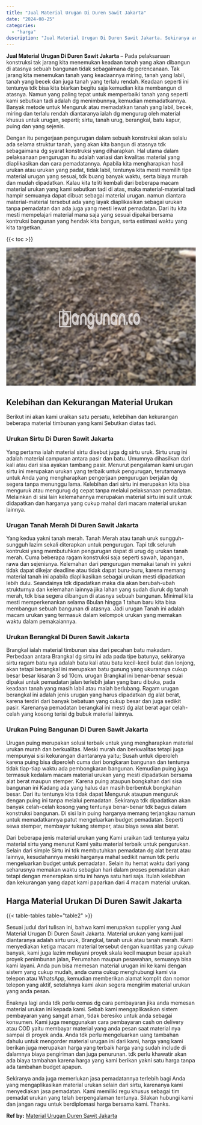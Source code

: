 ```yaml
---
title: "Jual Material Urugan Di Duren Sawit Jakarta"
date: "2024-08-25"
categories: 
  - "harga"
description: "Jual Material Urugan Di Duren Sawit Jakarta. Sekiranya anda juga memerlukan jasa pemadatannya terlebih bagi Anda yang mengaplikasikan material urukan selain..."
---
```


**Jual Material Urugan Di Duren Sawit Jakarta** – Pada pelaksanaan konstruksi tak jarang kita menemukan keadaan tanah yang akan dibangun di atasnya sebuah bangunan tidak sebagaimana dg perencanaan. Tak jarang kita menemukan tanah yang keadaannya miring, tanah yang labil, tanah yang becek dan juga tanah yang terlalu rendah. Keadaan seperti ini tentunya tdk bisa kita biarkan begitu saja kemudian kita membangun di atasnya. Namun yang paling tepat untuk memperbaiki tanah yang seperti kami sebutkan tadi adalah dg menimbunnya, kemudian memadatkannya. Banyak metode untuk Menguruk atau memadatkan tanah yang labil, becek, miring dan terlalu rendah diantaranya ialah dg mengurug oleh material khusus untuk urugan, seperti; sirtu, tanah urug, berangkal, batu kapur, puing dan yang sejenis.

Dengan itu pengerjaan pengurugan dalam sebuah konstruksi akan selalu ada selama struktur tanah, yang akan kita bangun di atasnya tdk sebagaimana dg syarat konstruksi yang diharapkan. Hal utama dalam pelaksanaan pengurugan itu adalah variasi dan kwalitas material yang diaplikasikan dan cara pemadatannya. Apabila kita mengharapkan hasil urukan atau urukan yang padat, tidak labil, tentunya kita mesti memilih tipe material urugan yang sesuai, tdk buang banyak waktu, serta biaya murah dan mudah dipadatkan. Kalau kita teliti kembali dari beberapa macam material urukan yang kami sebutkan tadi di atas, maka material-material tadi hampir semuanya dapat dibuat sebagai material urugan. namun diantara material-material tersebut ada yang layak diaplikasikan sebagai urukan tanpa pemadatan dan ada juga yang mesti lewat pemadatan. Dari itu kita mesti mempelajari material mana saja yang sesuai dipakai bersama kontruksi bangunan yang hendak kita bangun, serta estimasi waktu yang kita targetkan.

{{< toc >}}

![Jual Material Urugan Di Duren Sawit Jakarta](/images/jual-urugan-24.png)

## Kelebihan dan Kekurangan Material Urukan

Berikut ini akan kami uraikan satu persatu, kelebihan dan kekurangan beberapa material timbunan yang kami Sebutkan diatas tadi.

### Urukan Sirtu Di Duren Sawit Jakarta

Yang pertama ialah material sirtu disebut juga dg sirtu uruk. Sirtu urug ini adalah material campuran antara pasir dan batu. Umumnya dihasilkan dari kali atau dari sisa ayakan tambang pasir. Menurut pengalaman kami urugan sirtu ini merupakan urukan yang terbaik untuk pengurugan, terutamanya untuk Anda yang mengharapkan pengerjaan pengurugan berjalan dg segera tanpa menunggu lama. Kelebihan dari sirtu ini merupakan kita bisa menguruk atau mengurug dg cepat tanpa melalui pelaksanaan pemadatan. Melainkan di sisi lain kelemahannya merupakan material sirtu ini sulit untuk didapatkan dan harganya yang cukup mahal dari macam material urukan lainnya.

### Urugan Tanah Merah Di Duren Sawit Jakarta

Yang kedua yakni tanah merah. Tanah Merah atau tanah uruk sungguh-sungguh lazim sekali diterapkan untuk pengurugan. Tapi tdk seluruh kontruksi yang membutuhkan pengurugan dapat di urug dg urukan tanah merah. Cuma beberapa ragam konstruksi saja seperti sawah, lapangan, rawa dan sejenisnya. Kelemahan dari pengurugan memakai tanah ini yakni tidak dapat dikejar deadline atau tidak dapat buru-buru, karena memang material tanah ini apabila diaplikasikan sebagai urukan mesti dipadatkan lebih dulu. Seandainya tdk dipadatkan maka dia akan berubah-ubah strukturnya dan kelemahan lainnya jika lahan yang sudah diuruk dg tanah merah, tdk bisa segera dibangun di atasnya sebuah bangunan. Minimal kita mesti memperkenankan selama 6bulan hingga 1 tahun baru kita bisa membangun sebuah bangunan di atasnya. Jadi urugan Tanah ini adalah macam urukan yang termasuk dalam kelompok urukan yang memakan waktu dalam pemakaiannya.

### Urukan Berangkal Di Duren Sawit Jakarta

Brangkal ialah material timbunan sisa dari pecahan batu makadam. Perbedaan antara Brangkal dg sirtu ini ada pada tipe batunya, sekiranya sirtu ragam batu nya adalah batu kali atau batu kecil-kecil bulat dan lonjong, akan tetapi berangkal ini merupakan batu gunung yang ukurannya cukup besar besar kisaran 3 sd 10cm. urugan Brangkal ini benar-benar sesuai dipakai untuk pemadatan jalan terlebih jalan yang baru dibuka, pada keadaan tanah yang masih labil atau malah berlubang. Ragam urugan berangkal ini adalah jenis urugan yang harus dipadatkan dg alat berat, karena terdiri dari banyak bebatuan yang cukup besar dan juga sedikit pasir. Karenanya pemadatan berangkal ini mesti dg alat berat agar celah-celah yang kosong terisi dg bubuk material lainnya.

### Urukan Puing Bangunan Di Duren Sawit Jakarta

Urugan puing merupakan solusi terbaik untuk yang mengharapkan material urukan murah dan berkualitas. Meski murah dan berkwalitas tetapi juga mempunyai sisi kekurangan diantaranya yaitu; Susah untuk diperoleh karena puing bisa diperoleh cuma dari bongkaran bangunan dan tentunya tidak tiap-tiap waktu ada pembongkaran bangunan. Kemudian puing juga termasuk kedalam macam material urukan yang mesti dipadatkan bersama alat berat maupun stemper. Karena puing ataupun bongkahan dari sisa bangunan ini Kadang ada yang halus dan masih berbentuk bongkahan besar. Dari itu tentunya kita tidak dapat Menguruk ataupun menguruk dengan puing ini tanpa melalui pemadatan. Sekiranya tdk dipadatkan akan banyak celah-celah kosong yang tentunya benar-benar tdk bagus dalam konstruksi bangunan. Di sisi lain puing harganya memang terjangkau namun untuk memadatkannya patut mengeluarkan budget pemadatan. Seperti sewa stemper, membayar tukang stemper, atau biaya sewa alat berat.

Dari beberapa jenis material urukan yang Kami uraikan tadi tentunya yaitu material sirtu yang menurut Kami yaitu material terbaik untuk pengurukan. Selain dari simple Sirtu ini tdk membutuhkan pemadatan dg alat berat atau lainnya, kesudahannya meski harganya mahal sedikit namun tdk perlu mengeluarkan budget untuk pemadatan. Selain itu hemat waktu dari yang seharusnya memakan waktu sebagian hari dalam proses pemadatan akan tetapi dengan menerapkan sirtu ini hanya satu hari saja. Itulah kelebihan dan kekurangan yang dapat kami paparkan dari 4 macam material urukan.

## Harga Material Urukan Di Duren Sawit Jakarta

{{< table-tables table="table2" >}}

Sesuai judul dari tulisan ini, bahwa kami merupakan supplier yang Jual Material Urugan Di Duren Sawit Jakarta. Material urukan yang kami jual diantaranya adalah sirtu uruk, Brangkal, tanah uruk atau tanah merah. Kami menyediakan ketiga macam material tersebut dengan kuantitas yang cukup banyak, kami juga lazim melayani proyek skala kecil maupun besar apakah proyek penimbunan jalan, Perumahan maupun pesawahan, semuanya bisa kami layani. Anda pun bisa memesan material urugan ini ke kami dengan sistem yang cukup mudah, anda cuma cukup menghubungi kami via telepon atau WhatsApp, kemudian memberikan alamat komplit dan nomor telepon yang aktif, setelahnya kami akan segera mengirim material urukan yang anda pesan.

Enaknya lagi anda tdk perlu cemas dg cara pembayaran jika anda memesan material urukan ini kepada kami. Sebab kami mengaplikasikan sistem pembayaran yang sangat aman, tidak beresiko untuk anda sebagai konsumen. Kami juga menggunakan cara pembayaran cash on delivery atau COD yaitu membayar material yang anda pesan saat material nya sampai di proyek anda. Anda tdk perlu mengeluarkan uang tambahan dahulu untuk mengorder material urugan ini dari kami, harga yang kami berikan juga merupakan harga yang terbaik harga yang sudah include di dalamnya biaya pengiriman dan juga penurunan. tdk perlu khawatir akan ada biaya tambahan karena harga yang kami berikan yakni satu harga tanpa ada tambahan budget apapun.

Sekiranya anda juga memerlukan jasa pemadatannya terlebih bagi Anda yang mengaplikasikan material urukan selain dari sirtu, karenanya kami menyediakan jasa pemadatan. Kami memiliki regu khusus sebagai tim pemadat urukan yang telah berpengalaman tentunya. Silakan hubungi kami dan jangan ragu untuk berdiplomasi harga bersama kami. Thanks.

**Ref by:** [Material Urugan Duren Sawit Jakarta](https://id.wikipedia.org/wiki/Material)
